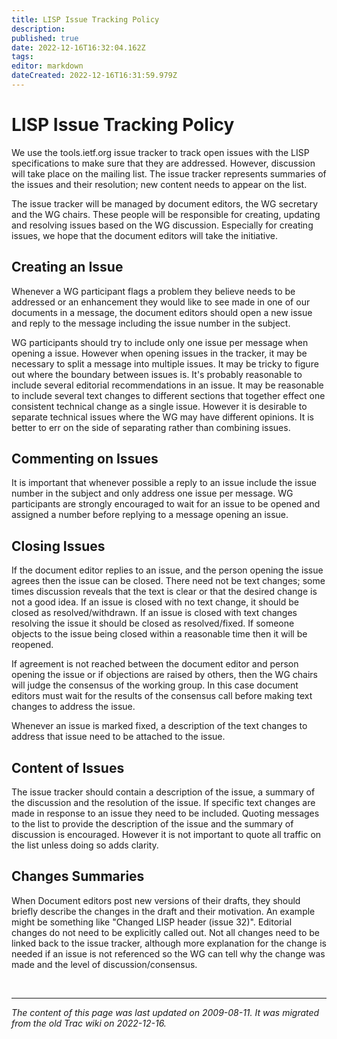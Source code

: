 ```yaml
---
title: LISP Issue Tracking Policy
description: 
published: true
date: 2022-12-16T16:32:04.162Z
tags: 
editor: markdown
dateCreated: 2022-12-16T16:31:59.979Z
---
```


# LISP Issue Tracking Policy
We use the tools.ietf.org issue tracker to track open issues with the LISP specifications to make sure that they are addressed. However, discussion will take place on the mailing list. The issue tracker represents summaries of the issues and their resolution; new content needs to appear on the list.

The issue tracker will be managed by document editors, the WG secretary and the WG chairs. These people will be responsible for creating, updating and resolving issues based on the WG discussion. Especially for creating issues, we hope that the document editors will take the initiative.

## Creating an Issue

Whenever a WG participant flags a problem they believe needs to be addressed or an enhancement they would like to see made in one of our documents in a message, the document editors should open a new issue and reply to the message including the issue number in the subject.

WG participants should try to include only one issue per message when opening a issue. However when opening issues in the tracker, it may be necessary to split a message into multiple issues. It may be tricky to figure out where the boundary between issues is. It's probably reasonable to include several editorial recommendations in an issue. It may be reasonable to include several text changes to different sections that together effect one consistent technical change as a single issue. However it is desirable to separate technical issues where the WG may have different opinions. It is better to err on the side of separating rather than combining issues.

## Commenting on Issues

It is important that whenever possible a reply to an issue include the issue number in the subject and only address one issue per message. WG participants are strongly encouraged to wait for an issue to be opened and assigned a number before replying to a message opening an issue.

## Closing Issues

If the document editor replies to an issue, and the person opening the issue agrees then the issue can be closed. There need not be text changes; some times discussion reveals that the text is clear or that the desired change is not a good idea. If an issue is closed with no text change, it should be closed as resolved/withdrawn. If an issue is closed with text changes resolving the issue it should be closed as resolved/fixed. If someone objects to the issue being closed within a reasonable time then it will be reopened.

If agreement is not reached between the document editor and person opening the issue or if objections are raised by others, then the WG chairs will judge the consensus of the working group. In this case document editors must wait for the results of the consensus call before making text changes to address the issue.

Whenever an issue is marked fixed, a description of the text changes to address that issue need to be attached to the issue.

## Content of Issues

The issue tracker should contain a description of the issue, a summary of the discussion and the resolution of the issue. If specific text changes are made in response to an issue they need to be included. Quoting messages to the list to provide the description of the issue and the summary of discussion is encouraged. However it is not important to quote all traffic on the list unless doing so adds clarity.

## Changes Summaries

When Document editors post new versions of their drafts, they should briefly describe the changes in the draft and their motivation. An example might be something like "Changed LISP header (issue 32)". Editorial changes do not need to be explicitly called out. Not all changes need to be linked back to the issue tracker, although more explanation for the change is needed if an issue is not referenced so the WG can tell why the change was made and the level of discussion/consensus. 

&nbsp;
&nbsp;
&nbsp;

---

*The content of this page was last updated on 2009-08-11. It was migrated from the old Trac wiki on 2022-12-16.*